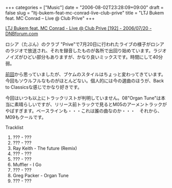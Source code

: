 +++
categories = ["Music"]
date = "2006-08-02T23:28:09+09:00"
draft = false
slug = "ltj-bukem-feat-mc-conrad-live-club-prive"
title = "LTJ Bukem feat. MC Conrad – Live @ Club Prive"
+++

[LTJ Bukem feat. MC Conrad - Live @ Club Prive [192] - 2006/07/20 - DNBforum.com](http://dnbforum.com/showthread.php?t=26514)

ロシア（たぶん）のクラブ &quot;Prive&quot;で7月20日に行われたライブの様子がロシアのラジオで放送され、それを録音したものが各所で出回り始めています。ラジオノイズがひどい部分もありますが、かなり良いミックスです。時間にして40分弱。

[前回](http://www.fixture.jp/blog/0605/11-0213.html)から思っていましたが、ブケムのスタイルはちょっと変わってきています。今回もソウルフルなものがほとんどない。個人的には今の選曲のほうが、Back to Classicsな感じでかなり好きです。

今回はいつも以上にトラックリストが判明していません。08&quot;Organ Tune&quot;は本当に素晴らしいですが、リリース前トラックで見るとM05のアーメントラックがやばすぎます。ベースラインも・・・これは誰の曲なのか・・・　それから、M09もクールです。

Tracklist

1. ??? - ???
1. ??? - ???
1. Ray Keith - The future (Remix)
1. ??? - ???
1. ??? - ???
1. Muffler - I Go
1. ??? - ???
1. Greg Packer - Organ Tune
1. ??? - ???
